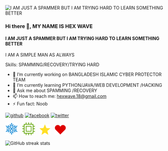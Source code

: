 ![I AM JUST A SPAMMER BUT I AM TRYING HARD TO LEARN SOMETHING BETTER](https://external-content.duckduckgo.com/iu/?u=https%3A%2F%2Ftse2.mm.bing.net%2Fth%3Fid%3DOIP.hQR3_tCL_phZgIK80wnOcAHaFj%26pid%3DApi&f=1&ipt=d6b23d60c2f03df26513623e76172bd50e96849b41a9e62177f02b52e4328586&ipo)


### Hi there 👋, MY NAME IS HEX WAVE
#### I AM JUST A SPAMMER BUT I AM TRYING HARD TO LEARN SOMETHING BETTER

I AM A SIMPLE MAN AS ALWAYS

Skills: SPAMMING/RECOVERY/TRYING HARD

- 🔭 I’m currently working on BANGLADESH ISLAMIC CYBER PROTECTOR TEAM  
- 🌱 I’m currently learning PYTHON/JAVA/WEB DEVELOPMENT /HACKING 
- 💬 Ask me about SPAMMING /RECOVERY 
- 📫 How to reach me: hexwave.18@gmail.com 
- ⚡ Fun fact: Noob 


[<img src='https://cdn.jsdelivr.net/npm/simple-icons@3.0.1/icons/github.svg' alt='github' height='40'>](https://github.com/HEX-WAVE)  [<img src='https://cdn.jsdelivr.net/npm/simple-icons@3.0.1/icons/facebook.svg' alt='facebook' height='40'>](https://www.facebook.com/HexWave.18)  [<img src='https://cdn.jsdelivr.net/npm/simple-icons@3.0.1/icons/twitter.svg' alt='twitter' height='40'>](https://twitter.com/Soaib_18)  

<a href='https://archiveprogram.github.com/'><img src='https://raw.githubusercontent.com/acervenky/animated-github-badges/master/assets/acbadge.gif' width='40' height='40'></a> <a href='https://docs.github.com/en/developers'><img src='https://raw.githubusercontent.com/acervenky/animated-github-badges/master/assets/devbadge.gif' width='40' height='40'></a> <a href='https://stars.github.com/'><img src='https://raw.githubusercontent.com/acervenky/animated-github-badges/master/assets/starbadge.gif' width='35' height='35'></a> <a href='https://docs.github.com/en/github/supporting-the-open-source-community-with-github-sponsors'><img src='https://raw.githubusercontent.com/acervenky/animated-github-badges/master/assets/sponsorbadge.gif' width='35' height='35'></a> 

![GitHub streak stats](https://streak-stats.demolab.com/?user=HEX-WAVE)  

